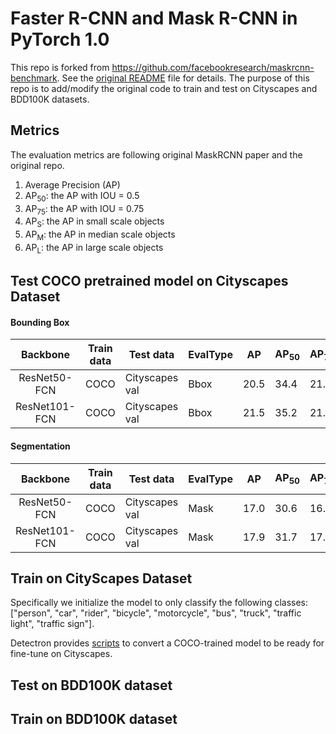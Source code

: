 # Faster R-CNN and Mask R-CNN in PyTorch 1.0

This repo is forked from https://github.com/facebookresearch/maskrcnn-benchmark. See the [original README](README_old.md) file for details.
The purpose of this repo is to add/modify the original code to train and test on Cityscapes and BDD100K datasets.

## Metrics
The evaluation metrics are following original MaskRCNN paper and the original repo.
1. Average Precision (AP)
2. AP<sub>50</sub>: the AP with IOU = 0.5
3. AP<sub>75</sub>: the AP with IOU = 0.75
4. AP<sub>S</sub>: the AP in small scale objects
5. AP<sub>M</sub>: the AP in median scale objects
6. AP<sub>L</sub>: the AP in large scale objects

## Test COCO pretrained model on Cityscapes Dataset
#### Bounding Box
|   Backbone    | Train data | Test data      | EvalType | AP   | AP<sub>50</sub> | AP<sub>75</sub> | AP<sub>S</sub> | AP<sub>M</sub> | AP<sub>L</sub> |
|:-------------:|------------|----------------|----------|------|-----------------|-----------------|----------------|----------------|----------------|
| ResNet50-FCN  | COCO       | Cityscapes val | Bbox     | 20.5 | 34.4            | 21.1            | 8.3            | 22.5           | 35.1           |
| ResNet101-FCN | COCO       | Cityscapes val | Bbox     | 21.5 | 35.2            | 21.9            | 8.9            | 24.4           | 36.3           |

#### Segmentation

|   Backbone    | Train data | Test data      | EvalType | AP   | AP<sub>50</sub> | AP<sub>75</sub> | AP<sub>S</sub> | AP<sub>M</sub> | AP<sub>L</sub> |
|:-------------:|------------|----------------|----------|------|-----------------|-----------------|----------------|----------------|----------------|
| ResNet50-FCN  | COCO       | Cityscapes val | Mask     | 17.0 | 30.6            | 16.3            | 4.4            | 16.7           | 32.6           |
| ResNet101-FCN | COCO       | Cityscapes val | Mask     | 17.9 | 31.7            | 17.2            | 3.8            | 18.8           | 34.1           |

## Train on CityScapes Dataset
<!-- We follow the MaskRCNN paper to train the model with $COCO+fine$ dataset.  -->

Specifically we initialize the model to only classify the following classes: ["person", "car", "rider", "bicycle", "motorcycle", "bus", "truck", "traffic light", "traffic sign"]. 

Detectron provides [scripts](https://github.com/facebookresearch/Detectron/blob/master/tools/convert_coco_model_to_cityscapes.py) to convert a COCO-trained model to be ready for fine-tune on Cityscapes.

<!-- Note that when preparing the dataset, we have to convert the index of the same classes from different dataset so that they match. Also, since Cityscapes doesn't have instance level label of traffic light and traffic sign, we have to rely on COCO dataset (or BDD maybe?). -->

## Test on BDD100K dataset

## Train on BDD100K dataset
